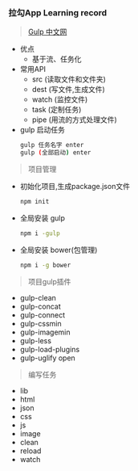 ### 拉勾App Learning record

> [Gulp 中文网](http://www.gulpjs.com.cn/)

  + 优点
    - 基于流、任务化 
  + 常用API
    - src   (读取文件和文件夹)
    - dest  (写文件,生成文件)
    - watch (监控文件)
    - task  (定制任务)
    - pipe  (用流的方式处理文件)
  + gulp 启动任务
    ```bash
    gulp 任务名字 enter
    gulp (全部启动) enter
    ```
> 项目管理

  + 初始化项目,生成package.json文件
    ``` bash
    npm init
    ```
  + 全局安装 gulp
    ``` bash
    npm i -gulp
    ```
  + 全局安装 bower(包管理)
    ``` bash
    npm i -g bower
    ```
    
> 项目gulp插件
  
  + gulp-clean
  + gulp-concat
  + gulp-connect
  + gulp-cssmin
  + gulp-imagemin
  + gulp-less
  + gulp-load-plugins
  + gulp-uglify
  open
  
> 编写任务
  
  + lib
  + html
  + json
  + css
  + js
  + image
  + clean
  + reload
  + watch